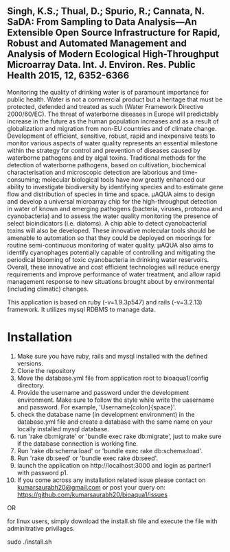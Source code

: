 ## Singh, K.S.; Thual, D.; Spurio, R.; Cannata, N.	SaDA: From Sampling to Data Analysis—An Extensible Open Source Infrastructure for Rapid, Robust and Automated Management and Analysis of Modern Ecological High-Throughput Microarray Data. Int. J. Environ. Res. Public Health 2015, 12, 6352-6366



Monitoring the quality of drinking water is of paramount importance for public health. Water is not a commercial product but a heritage that must be protected, defended and treated as such (Water Framework Directive 2000/60/EC). The threat of waterborne diseases in Europe will predictably increase in the future as the human population increases and as a result of globalization and migration from non-EU countries and of climate change. Development of efficient, sensitive, robust, rapid and inexpensive tests to monitor various aspects of water quality represents an essential milestone within the strategy for control and prevention of diseases caused by waterborne pathogens and by algal toxins. Traditional methods for the detection of waterborne pathogens, based on cultivation, biochemical characterisation and microscopic detection are laborious and time-consuming; molecular biological tools have now greatly enhanced our ability to investigate biodiversity by identifying species and to estimate gene flow and distribution of species in time and space. µAQUA aims to design and develop a universal microarray chip for the high-throughput detection in water of known and emerging pathogens (bacteria, viruses, protozoa and cyanobacteria) and to assess the water quality monitoring the presence of select bioindicators (i.e. diatoms). A chip able to detect cyanobacterial toxins will also be developed. These innovative molecular tools should be amenable to automation so that they could be deployed on moorings for routine semi-continuous monitoring of water quality. µAQUA also aims to identify cyanophages potentially capable of controlling and mitigating the periodical blooming of toxic cyanobacteria in drinking water reservoirs. Overall, these innovative and cost efficient technologies will reduce energy requirements and improve performance of water treatment, and allow rapid management response to new situations brought about by environmental (including climatic) changes.

This application is based on ruby (-v=1.9.3p547) and rails (-v=3.2.13) framework. It utilizes mysql RDBMS to manage data.

Installation
=============

1. Make sure you have ruby, rails and mysql installed with the defined versions.
2. Clone the repository
3. Move the database.yml file from application root to bioaqua1/config directory.
4. Provide the username and password under the development environment. Make sure to follow the style while write the uasername and password. For example, 'Username{colon}{space}<username>'.
5. check the database name (in development environment) in the database.yml file and create a database with the same name on your locally installed mysql database.
6. run 'rake db:migrate' or 'bundle exec rake db:migrate', just to make sure if the database connection is working fine.
7. Run 'rake db:schema:load' or 'bundle exec rake db:schema:load'.
8. Run 'rake db:seed' or 'bundle exec rake db:seed'.
9. launch the application on http://localhost:3000 and login as partner1 with password p1.
10. If you come across any installation related issue please contact on kumarsaurabh20@gmail.com or post your query on:  https://github.com/kumarsaurabh20/bioaqua1/issues 

OR

for linux users, simply download the install.sh file and execute the file with adminitrative privilages.

sudo ./install.sh
